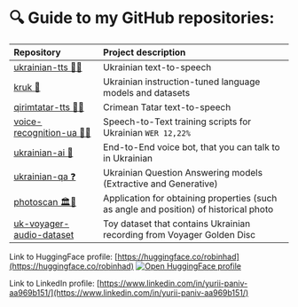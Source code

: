 # 🔍 Guide to my GitHub repositories:

Repository          |  Project description
:-------------------------|:-------------------------
[ukrainian-tts 📢🤖](https://github.com/robinhad/ukrainian-tts) | Ukrainian text-to-speech
[kruk 🤖](https://github.com/robinhad/kruk) | Ukrainian instruction-tuned language models and datasets
[qirimtatar-tts 📢🤖](https://github.com/robinhad/qirimtatar-tts) | Crimean Tatar text-to-speech
[voice-recognition-ua 🤖🎤](https://github.com/robinhad/voice-recognition-ua)  |  Speech-to-Text training scripts for Ukrainian `WER 12,22%`
[ukrainian-ai 🤖](https://github.com/robinhad/ukrainian-ai)  |  End-to-End voice bot, that you can talk to in Ukrainian
[ukrainian-qa ❓](https://github.com/robinhad/ukrainian-qa)  |  Ukrainian Question Answering models (Extractive and Generative)
[photoscan 🏛️👀](https://github.com/robinhad/photoscan) | Application for obtaining properties (such as angle and position) of historical photo
[uk-voyager-audio-dataset](https://github.com/robinhad/uk-voyager-audio-dataset) | Toy dataset that contains Ukrainian recording from Voyager Golden Disc

Link to HuggingFace profile: [https://huggingface.co/robinhad](https://huggingface.co/robinhad) [![Open HuggingFace profile ](https://img.shields.io/badge/Open%20Profile-%F0%9F%A4%97%20-yellow)](https://huggingface.co/robinhad)

Link to LinkedIn profile: [https://www.linkedin.com/in/yurii-paniv-aa969b151/](https://www.linkedin.com/in/yurii-paniv-aa969b151/) 
